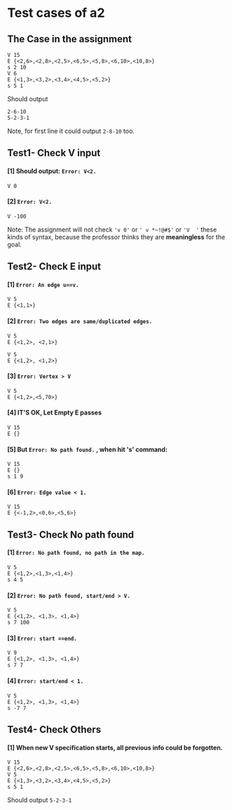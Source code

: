 
# Test cases of a2

## The Case in the assignment
```
V 15
E {<2,6>,<2,8>,<2,5>,<6,5>,<5,8>,<6,10>,<10,8>}
s 2 10
V 6
E {<1,3>,<3,2>,<3,4>,<4,5>,<5,2>}
s 5 1
```
Should output
```
2-6-10 
5-2-3-1
```
Note, for first line it could output `2-8-10` too.

## Test1- Check V input

#### [1] Should output: `Error: V<2.` 
```
V 0
```
#### [2] `Error: V<2.`
```
V -100
```

Note: The assignment will not check `'v 0'` or `' v *~!@#$'` or `'V  '` these kinds of syntax, because the professor thinks they are **meaningless** for the goal.


## Test2- Check E input
#### [1] `Error: An edge u==v.`
```
V 5
E {<1,1>}
```


#### [2] `Error: Two edges are same/duplicated edges.` 
```
V 5
E {<1,2>, <2,1>}
```
```
V 5
E {<1,2>, <1,2>}
```
#### [3] `Error: Vertex > V`
```
V 5
E {<1,2>,<5,70>}
```

#### [4] IT'S OK, Let Empty E passes
```
V 15
E {}
```
#### [5] But `Error: No path found.` , when hit 's' command:
```
V 15
E {}
s 1 9
``` 

#### [6] `Error: Edge value < 1.`
```
V 15
E {<-1,2>,<0,6>,<5,6>}
```


## Test3- Check No path found
#### [1] `Error: No path found, no path in the map.`
```
V 5
E {<1,2>,<1,3>,<1,4>}
s 4 5
```
#### [2] `Error: No path found, start/end > V.`
```
V 5
E {<1,2>, <1,3>, <1,4>}
s 7 100
```
#### [3] `Error: start ==end.`
```
V 9
E {<1,2>, <1,3>, <1,4>}
s 7 7
```
#### [4] `Error: start/end < 1.`
```
V 5
E {<1,2>, <1,3>, <1,4>}
s -7 7
```


## Test4- Check Others
#### [1] When new V specification starts, all previous info could be forgotten.
```
V 15
E {<2,6>,<2,8>,<2,5>,<6,5>,<5,8>,<6,10>,<10,8>}
V 5
E {<1,3>,<3,2>,<3,4>,<4,5>,<5,2>}
s 5 1
```
Should output `5-2-3-1`
